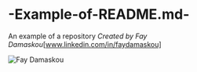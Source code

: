 # -Example-of-README.md-
An example of a repository
*Created by Fay Damaskou*[www.linkedin.com/in/faydamaskou]

![Fay Damaskou](https://media.licdn.com/dms/image/v2/D4D03AQGtGCzE9amQ9w/profile-displayphoto-shrink_800_800/profile-displayphoto-shrink_800_800/0/1719023345329?e=1737590400&v=beta&t=mZQy7VATOpMAo8ykws3JU6QsN9VP7lNBpF94N7nk4qc)
